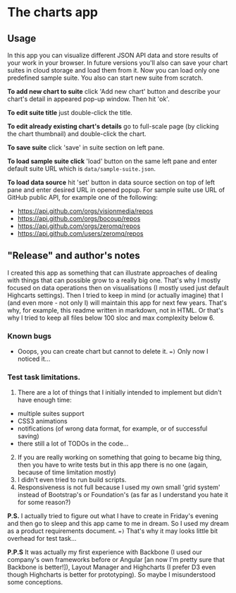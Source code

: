 # The charts app
## Usage
In this app you can visualize different JSON API data and store results of your work in your browser.
In future versions you'll also can save your chart suites in cloud storage and load them from it.
Now you can load only one predefined sample suite. You also can start new suite from scratch.

**To add new chart to suite** click 'Add new chart' button and describe your chart's detail in
appeared pop-up window. Then hit 'ok'.

**To edit suite title** just double-click the title.

**To edit already existing chart's details** go to full-scale page (by clicking the chart thumbnail)
and double-click the chart.

**To save suite** click 'save' in suite section on left pane.

**To load sample suite click** 'load' button on the same left pane and enter default suite URL
which is `data/sample-suite.json`.

**To load data source** hit 'set' button in data source section on top of left pane and enter
desired URL in opened popup. For sample suite use URL of GitHub public API, for example one
of the following:

  * https://api.github.com/orgs/visionmedia/repos
  * https://api.github.com/orgs/bocoup/repos
  * https://api.github.com/orgs/zeromq/repos
  * https://api.github.com/users/zeromq/repos

## "Release" and author's notes

I created this app as something that can illustrate approaches of dealing with things that
can possible grow to a really big one. That's why I mostly focused on data operations then
on visualisations (I mostly used just default Highcarts settings). Then I tried to keep in mind
(or actually imagine) that I (and even more - not only I) will maintain this app for next few years.
That's why, for example, this readme written in markdown, not in HTML. Or that's why I tried to keep
all files below 100 sloc and max complexity below 6.

### Known bugs
  * Ooops, you can create chart but cannot to delete it. `=)` Only now I noticed it...

### Test task limitations.
1. There are a lot of things that I initially intended to implement but didn't have enough time:
  * multiple suites support
  * CSS3 animations
  * notifications (of wrong data format, for example, or of successful saving)
  * there still a lot of TODOs in the code...
2. If you are really working on something that going to became big thing, then you have to write
tests but in this app there is no one (again, because of time limitation mostly)
3. I didn't even tried to run build scripts.
4. Responsiveness is not full because I used my own small 'grid system' instead of Bootstrap's
or Foundation's (as far as I understand you hate it for some reason?)


**P.S.** I actually tried to figure out what I have to create in Friday's evening and then go to
sleep and this app came to me in dream. So I used my dream as a product requirements document. `=)`
That's why it may looks little bit overhead for test task...

**P.P.S** It was actually my first experience with Backbone (I used our company's own
frameworks before or Angular [an now I'm pretty sure that Backbone is better!]), Layout Manager and
Highcharts (I prefer D3 even though Highcharts is better for prototyping). So maybe I misunderstood
some conceptions.
